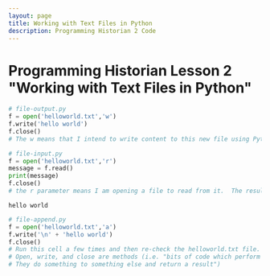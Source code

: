 ```yaml
---
layout: page
title: Working with Text Files in Python
description: Programming Historian 2 Code
---
```


# Programming Historian Lesson 2 "Working with Text Files in Python"


```python
# file-output.py
f = open('helloworld.txt','w')
f.write('hello world')
f.close()
# The w means that I intend to write content to this new file using Python.
```


```python
# file-input.py
f = open('helloworld.txt','r')
message = f.read()
print(message)
f.close()
# the r parameter means I am opening a file to read from it.  The result is below.  
```

    hello world



```python
# file-append.py
f = open('helloworld.txt','a')
f.write('\n' + 'hello world')
f.close()
# Run this cell a few times and then re-check the helloworld.txt file.  There should be more "hello worlds" added to the original one.  
# Open, write, and close are methods (i.e. "bits of code which perform actions.  
# They do something to something else and return a result")
```
